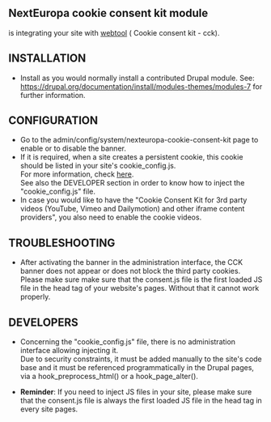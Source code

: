 NextEuropa cookie consent kit module
------------------------------------
is integrating your site with <a href="https://webgate.ec.europa.eu/fpfis/wikis/pages/viewpage.action?spaceKey=webtools&title=Cookie+Consent+Kit">webtool</a> (
Cookie consent kit - cck).

INSTALLATION
------------
* Install as you would normally install a contributed Drupal module. See:
  https://drupal.org/documentation/install/modules-themes/modules-7
  for further information.

CONFIGURATION
-------------
* Go to the admin/config/system/nexteuropa-cookie-consent-kit page to enable or
to disable the banner.
* If it is required, when a site creates a persistent cookie, this cookie should
be listed in your site's cookie_config.js.<br /> For more information, check
<a href="https://webgate.ec.europa.eu/fpfis/wikis/display/webtools/Cookie+Consent+Kit+-+Technical+details">here</a>.<br />
See also the DEVELOPER section in order to know how to inject the "cookie_config.js" file.
* In case you would like to have the "Cookie Consent Kit for 3rd party videos
(YouTube, Vimeo and Dailymotion) and other iframe content providers", you also
need to enable the cookie videos.

TROUBLESHOOTING
----------------
* After activating the banner in the administration interface, the CCK banner 
does not appear or does not block the third party cookies.<br />
Please make sure make sure that the consent.js file is the first loaded JS file 
in the head tag of your website's pages. Without that it cannot work properly.

DEVELOPERS
----------
* Concerning the "cookie_config.js" file, there is no 
administration interface allowing injecting it.<br />
Due to security constraints, it must be added manually to the site's code 
base and it must be referenced programmatically in the Drupal pages, via a 
hook_preprocess_html() or a hook_page_alter().
 
* **Reminder**: If you need to inject JS files in your site, please 
make sure that the consent.js file is always the first loaded JS file 
in the head tag in every site pages.
